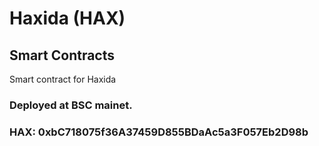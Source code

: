 # Haxida (HAX)

##  Smart Contracts
Smart contract for Haxida

### Deployed at BSC mainet. 
### HAX: 0xbC718075f36A37459D855BDaAc5a3F057Eb2D98b
